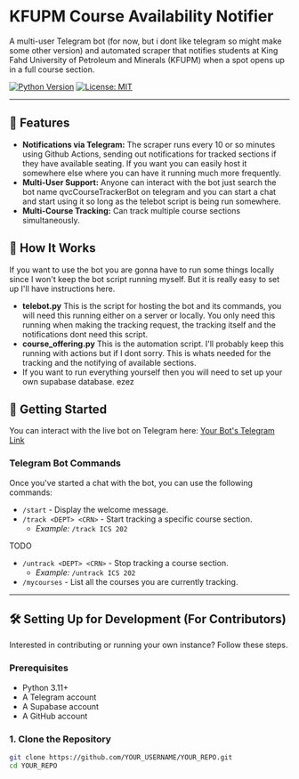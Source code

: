 # KFUPM Course Availability Notifier


A multi-user Telegram bot (for now, but i dont like telegram so might make some other version) and automated scraper that notifies students at King Fahd University of Petroleum and Minerals (KFUPM) when a spot opens up in a full course section.

[![Python Version](https://img.shields.io/badge/python-3.11+-blue.svg)](https://www.python.org/downloads/)
[![License: MIT](https://img.shields.io/badge/License-MIT-yellow.svg)](https://opensource.org/licenses/MIT)

---

## 🌟 Features

- **Notifications via Telegram:** The scraper runs every 10 or so minutes using Github Actions, sending out notifications for tracked sections if they have available seating. If you want you can easily host it somewhere else where you can have it running much more frequently.
- **Multi-User Support:** Anyone can interact with the bot just search the bot name qvcCourseTrackerBot on telegram and you can start a chat and start using it so long as the telebot script is being run somewhere.
- **Multi-Course Tracking:** Can track multiple course sections simultaneously.

## 🤖 How It Works

If you want to use the bot you are gonna have to run some things locally since I won't keep the bot script running myself. But it is really easy to set up I'll have instructions here.

- **telebot.py** This is the script for hosting the bot and its commands, you will need this running either on a server or locally. You only need this running when making the tracking request, the tracking itself and the notifications dont need this script.
- **course_offering.py** This is the automation script. I'll probably keep this running with actions but if I dont sorry. This is whats needed for the tracking and the notifying of available sections.
- If you want to run everything yourself then you will need to set up your own supabase database. ezez



## 🚀 Getting Started

You can interact with the live bot on Telegram here: [Your Bot's Telegram Link](https://t.me/qvcCourseTrackerBot)

### Telegram Bot Commands

Once you've started a chat with the bot, you can use the following commands:

-   `/start` - Display the welcome message.
-   `/track <DEPT> <CRN>` - Start tracking a specific course section.
    -   *Example:* `/track ICS 202`
 
TODO
-   `/untrack <DEPT> <CRN>` - Stop tracking a course section.
    -   *Example:* `/untrack ICS 202`
-   `/mycourses` - List all the courses you are currently tracking.

---

## 🛠️ Setting Up for Development (For Contributors)

Interested in contributing or running your own instance? Follow these steps.

### Prerequisites

-   Python 3.11+
-   A Telegram account
-   A Supabase account
-   A GitHub account

### 1. Clone the Repository

```bash
git clone https://github.com/YOUR_USERNAME/YOUR_REPO.git
cd YOUR_REPO
